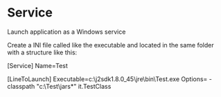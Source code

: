 # Service
Launch application as a Windows service

Create a INI file called like the executable and located in the same folder with a structure like this:

[Service]
Name=Test

[LineToLaunch]
Executable=c:\j2sdk1.8.0_45\jre\bin\Test.exe
Options= -classpath "c:\Test\jars\*" it.TestClass 
